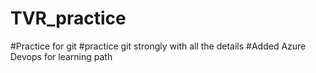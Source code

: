 # TVR_practice


#Practice for git
#practice git strongly with all the details 
#Added Azure Devops for learning path
